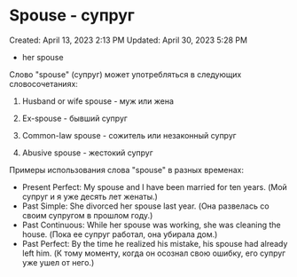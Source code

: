 # Spouse - супруг

Created: April 13, 2023 2:13 PM
Updated: April 30, 2023 5:28 PM

- her spouse

Слово "spouse" (супруг) может употребляться в следующих словосочетаниях:

1. Husband or wife spouse - муж или жена

2. Ex-spouse - бывший супруг

3. Common-law spouse - сожитель или незаконный супруг

4. Abusive spouse - жестокий супруг

Примеры использования слова "spouse" в разных временах:

- Present Perfect: My spouse and I have been married for ten years. (Мой супруг и я уже десять лет женаты.)
- Past Simple: She divorced her spouse last year. (Она развелась со своим супругом в прошлом году.)
- Past Continuous: While her spouse was working, she was cleaning the house. (Пока ее супруг работал, она убирала дом.)
- Past Perfect: By the time he realized his mistake, his spouse had already left him. (К тому моменту, когда он осознал свою ошибку, его супруг уже ушел от него.)
